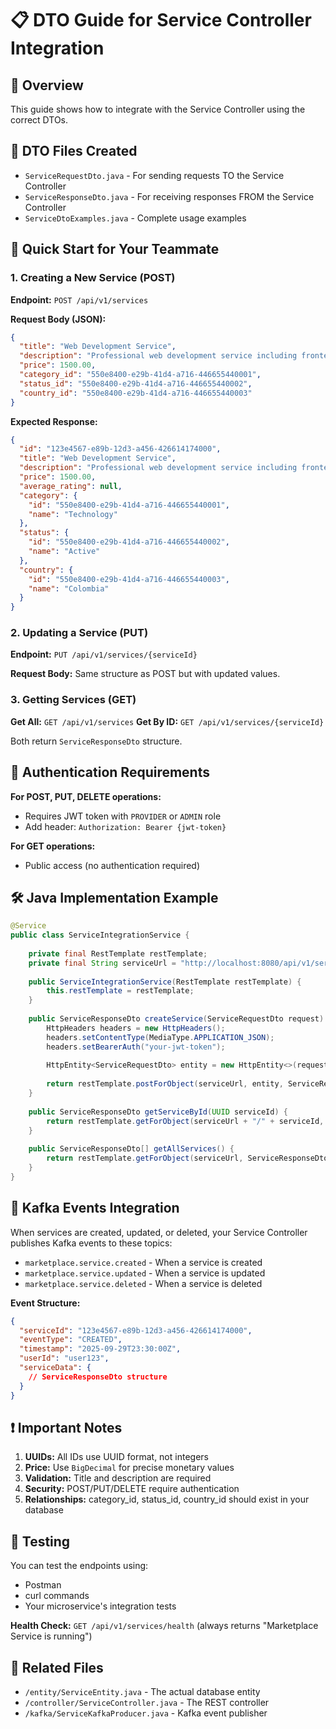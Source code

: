 # 📋 DTO Guide for Service Controller Integration

## 🎯 Overview
This guide shows how to integrate with the Service Controller using the correct DTOs.

## 📁 DTO Files Created
- `ServiceRequestDto.java` - For sending requests TO the Service Controller
- `ServiceResponseDto.java` - For receiving responses FROM the Service Controller  
- `ServiceDtoExamples.java` - Complete usage examples

## 🚀 Quick Start for Your Teammate

### 1. **Creating a New Service (POST)**

**Endpoint:** `POST /api/v1/services`

**Request Body (JSON):**
```json
{
  "title": "Web Development Service",
  "description": "Professional web development service including frontend and backend development",
  "price": 1500.00,
  "category_id": "550e8400-e29b-41d4-a716-446655440001",
  "status_id": "550e8400-e29b-41d4-a716-446655440002",
  "country_id": "550e8400-e29b-41d4-a716-446655440003"
}
```

**Expected Response:**
```json
{
  "id": "123e4567-e89b-12d3-a456-426614174000",
  "title": "Web Development Service",
  "description": "Professional web development service including frontend and backend development",
  "price": 1500.00,
  "average_rating": null,
  "category": {
    "id": "550e8400-e29b-41d4-a716-446655440001",
    "name": "Technology"
  },
  "status": {
    "id": "550e8400-e29b-41d4-a716-446655440002",
    "name": "Active"
  },
  "country": {
    "id": "550e8400-e29b-41d4-a716-446655440003",
    "name": "Colombia"
  }
}
```

### 2. **Updating a Service (PUT)**

**Endpoint:** `PUT /api/v1/services/{serviceId}`

**Request Body:** Same structure as POST but with updated values.

### 3. **Getting Services (GET)**

**Get All:** `GET /api/v1/services`
**Get By ID:** `GET /api/v1/services/{serviceId}`

Both return `ServiceResponseDto` structure.

## 🔐 Authentication Requirements

**For POST, PUT, DELETE operations:**
- Requires JWT token with `PROVIDER` or `ADMIN` role
- Add header: `Authorization: Bearer {jwt-token}`

**For GET operations:**
- Public access (no authentication required)

## 🛠️ Java Implementation Example

```java
@Service
public class ServiceIntegrationService {
    
    private final RestTemplate restTemplate;
    private final String serviceUrl = "http://localhost:8080/api/v1/services";
    
    public ServiceIntegrationService(RestTemplate restTemplate) {
        this.restTemplate = restTemplate;
    }
    
    public ServiceResponseDto createService(ServiceRequestDto request) {
        HttpHeaders headers = new HttpHeaders();
        headers.setContentType(MediaType.APPLICATION_JSON);
        headers.setBearerAuth("your-jwt-token");
        
        HttpEntity<ServiceRequestDto> entity = new HttpEntity<>(request, headers);
        
        return restTemplate.postForObject(serviceUrl, entity, ServiceResponseDto.class);
    }
    
    public ServiceResponseDto getServiceById(UUID serviceId) {
        return restTemplate.getForObject(serviceUrl + "/" + serviceId, ServiceResponseDto.class);
    }
    
    public ServiceResponseDto[] getAllServices() {
        return restTemplate.getForObject(serviceUrl, ServiceResponseDto[].class);
    }
}
```

## 📡 Kafka Events Integration

When services are created, updated, or deleted, your Service Controller publishes Kafka events to these topics:

- `marketplace.service.created` - When a service is created
- `marketplace.service.updated` - When a service is updated  
- `marketplace.service.deleted` - When a service is deleted

**Event Structure:**
```json
{
  "serviceId": "123e4567-e89b-12d3-a456-426614174000",
  "eventType": "CREATED",
  "timestamp": "2025-09-29T23:30:00Z",
  "userId": "user123",
  "serviceData": {
    // ServiceResponseDto structure
  }
}
```

## ❗ Important Notes

1. **UUIDs:** All IDs use UUID format, not integers
2. **Price:** Use `BigDecimal` for precise monetary values  
3. **Validation:** Title and description are required
4. **Security:** POST/PUT/DELETE require authentication
5. **Relationships:** category_id, status_id, country_id should exist in your database

## 🧪 Testing

You can test the endpoints using:
- Postman
- curl commands
- Your microservice's integration tests

**Health Check:** `GET /api/v1/services/health` (always returns "Marketplace Service is running")

## 🔗 Related Files

- `/entity/ServiceEntity.java` - The actual database entity
- `/controller/ServiceController.java` - The REST controller
- `/kafka/ServiceKafkaProducer.java` - Kafka event publisher